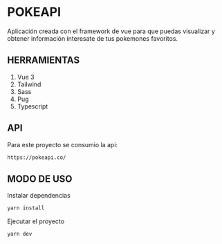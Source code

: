 # POKEAPI

Aplicación creada con el framework de vue para que puedas visualizar y obtener información interesate de tus pokemones favoritos.

## HERRAMIENTAS 

1. Vue 3
2. Tailwind
3. Sass
4. Pug
5. Typescript

## API

Para este proyecto se consumio la api:

```bash
https://pokeapi.co/
```

## MODO DE USO

Instalar dependencias
```bash
yarn install
```

Ejecutar el proyecto
```bash
yarn dev
```